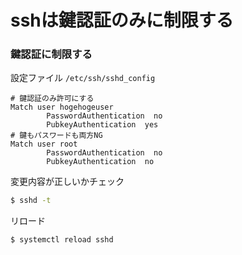 # sshは鍵認証のみに制限する


### 鍵認証に制限する

設定ファイル ```/etc/ssh/sshd_config```


```sshd_config
# 鍵認証のみ許可にする
Match user hogehogeuser
        PasswordAuthentication  no
        PubkeyAuthentication  yes
# 鍵もパスワードも両方NG        
Match user root
        PasswordAuthentication  no
        PubkeyAuthentication  no
```

変更内容が正しいかチェック

```bash
$ sshd -t
```

リロード

```bash
$ systemctl reload sshd
```
